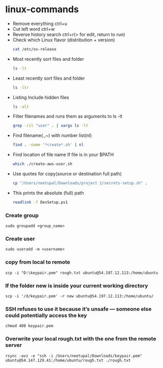 
# linux-commands

- Remove everything ctrl+u
- Cut left word ctrl+w
- Reverse history search ctrl+r(> for edit, return to run)
- Check which Linux flavor (distribution + version)
  ```sh
  cat /etc/os-release
  ```
- Most recently sort files and folder
  ```sh
  ls -lt
  ```
- Least recently sort files and folder
  ```sh
  ls -ltr
  ```
- Listing lnclude hidden files
  ```sh
  ls -alt
  ```
- Filter filenames and runs them as arguments to ls -lt
  ```sh
  grep -ril "user" . | xargs ls -lt
  ```
- Find filename(.,~) with number list(nl)
  ```sh
  find . -name '*create*.sh' | nl
  ```
- Find location of file name If file is in your $PATH
  ```sh
  which ./create-aws-user.sh
  ```
- Use quotes for copy(source or destination full path)
  ```sh
  cp "/Users/neetupal/Downloads/project 2/secrets-setup.sh" .
  ```
- This prints the absolute (full) path
  ```sh
  readlink -f DevSetup.ps1
  ```
### Create group
```
sudo groupadd <group_name>
```
### Create user
```
sudo useradd -m <username>
```
### copy from local to remote
```
scp -i "D:\keypair.pem" rough.txt ubuntu@54.197.12.113:/home/ubuntu
```
### If the folder new is inside your current working directory
```
scp -i '/d/keypair.pem' -r new ubuntu@54.197.12.113:/home/ubuntu/
```
### SSH refuses to use it because it’s unsafe — someone else could potentially access the key
```
chmod 400 keypair.pem
```
### Overwrite your local rough.txt with the one from the remote server
```
rsync -avz -e "ssh -i /Users/neetupal/Downloads/keypair.pem" ubuntu@54.147.129.41:/home/ubuntu/rough.txt ./rough.txt

```
